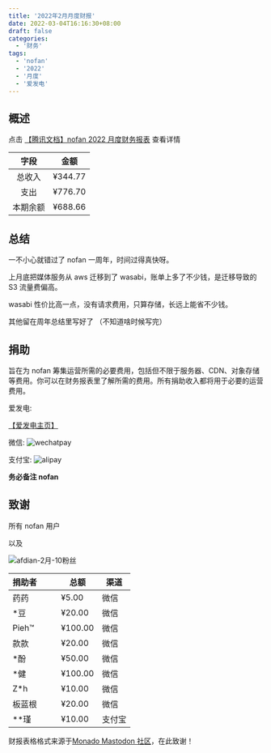 ```yaml
---
title: '2022年2月月度财报'
date: 2022-03-04T16:16:30+08:00
draft: false
categories:
  - '财务'
tags:
  - 'nofan'
  - '2022'
  - '月度'
  - '爱发电'
---
```


## 概述

点击 [【腾讯文档】nofan 2022 月度财务报表](https://docs.qq.com/sheet/DV2RFYlZKQ1VTbVlh) 查看详情

|   字段   |  金额   |
| :------: | :-----: |
|  总收入  | ¥344.77 |
|   支出   | ¥776.70 |
| 本期余额 | ¥688.66 |

## 总结

一不小心就错过了 nofan 一周年，时间过得真快呀。

上月底把媒体服务从 aws 迁移到了 wasabi，账单上多了不少钱，是迁移导致的 S3 流量费偏高。

wasabi 性价比高一点，没有请求费用，只算存储，长远上能省不少钱。

其他留在周年总结里写好了 （不知道啥时候写完）

## 捐助

旨在为 nofan 筹集运营所需的必要费用，包括但不限于服务器、CDN、对象存储等费用。你可以在财务报表里了解所需的费用。所有捐助收入都将用于必要的运营费用。

爱发电:

[【爱发电主页】](https://afdian.net/@twoheart)

微信:
![wechatpay](https://media.nofan.xyz/nofan-image-hosting/blog/finance/wechatpay.jpg)

支付宝:
![alipay](https://media.nofan.xyz/nofan-image-hosting/blog/finance/alipay.jpg)

**务必备注 nofan**

## 致谢

所有 nofan 用户

以及

![afdian-2月-10粉丝](https://s3.ap-northeast-1.wasabisys.com/nofan-image-hosting/2022/03/d781c7af631487ea29a657f13bd38502.jpeg)

| 捐助者 |     |     | 总额    | 渠道   |
| ------ | --- | --- | ------- | ------ |
| 药药   |     |     | ¥5.00   | 微信   |
| \*豆   |     |     | ¥20.00  | 微信   |
| Pieh™  |     |     | ¥100.00 | 微信   |
| 款款   |     |     | ¥20.00  | 微信   |
| \*酚   |     |     | ¥50.00  | 微信   |
| \*健   |     |     | ¥100.00 | 微信   |
| Z\*h   |     |     | ¥10.00  | 微信   |
| 板蓝根 |     |     | ¥20.00  | 微信   |
| \*\*瑾 |     |     | ¥10.00  | 支付宝 |

财报表格格式来源于[Monado Mastodon 社区](https://monado.ren/about/more)，在此致谢！

